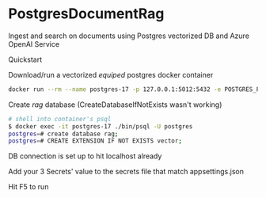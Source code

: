 # PostgresDocumentRag
Ingest and search on documents using Postgres vectorized DB and Azure OpenAI Service

Quickstart

Download/run a vectorized *equiped* postgres docker container
```bash
docker run --rm --name postgres-17 -p 127.0.0.1:5012:5432 -e POSTGRES_PASSWORD=postgres -v postgres_data:/var/lib/postgresql/data -d pgvector/pgvector:pg17
```
Create *rag* database (CreateDatabaseIfNotExists wasn't working)
```bash	
# shell into container's psql
$ docker exec -it postgres-17 ./bin/psql -U postgres
postgres=# create database rag;
postgres=# CREATE EXTENSION IF NOT EXISTS vector;
```
DB connection is set up to hit localhost already

Add your 3 Secrets' value to the secrets file that match appsettings.json

Hit F5 to run
